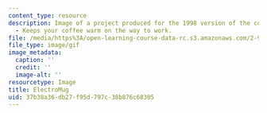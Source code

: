 ```yaml
---
content_type: resource
description: Image of a project produced for the 1998 version of the course. ElectroMug
  - Keeps your coffee warm on the way to work.
file: /media/https%3A/open-learning-course-data-rc.s3.amazonaws.com/2-971-2nd-summer-introduction-to-design-january-iap-2003/37b38a36db27f95d797c38b876c68305_electromug_animation_small.gif
file_type: image/gif
image_metadata:
  caption: ''
  credit: ''
  image-alt: ''
resourcetype: Image
title: ElectroMug
uid: 37b38a36-db27-f95d-797c-38b876c68305
---
```

